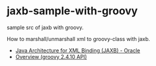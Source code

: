 # jaxb-sample-with-groovy
sample src of jaxb with groovy.

How to marshall/unmarshall xml to groovy-class with jaxb.

- [Java Architecture for XML Binding (JAXB) - Oracle](https://www.google.co.jp/url?sa=t&rct=j&q=&esrc=s&source=web&cd=2&cad=rja&uact=8&ved=0ahUKEwju_uPS_fvSAhUMWrwKHRtGATEQFggoMAE&url=http%3A%2F%2Fwww.oracle.com%2Ftechnetwork%2Farticles%2Fjavase%2Findex-140168.html&usg=AFQjCNGBibDjz-vuXqlFq43EF22PcLnaMg&sig2=uhx1urAinRDKR02Xy7rD5A)
- [Overview (groovy 2.4.10 API)](http://docs.groovy-lang.org/2.4.10/html/gapi/)
